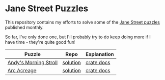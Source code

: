 # Jane Street Puzzles

This repository contains my efforts to solve some of the [Jane Street
puzzles](https://www.janestreet.com/puzzles/) published monthly.

So far, I've only done one, but I'll probably try to do keep doing more
if I have time - they're quite good fun!

| Puzzle                                                                                  | Repo                                                                              | Explanation                                    |
| --------------------------------------------------------------------------------------- | --------------------------------------------------------------------------------- | ---------------------------------------------- |
| [Andy's Morning Stroll](https://www.janestreet.com/puzzles/andys-morning-stroll-index/) | [solution](https://github.com/seabo/jane-street-puzzles/tree/master/andy-the-ant) | [crate docs](https://js.seabo.me/andy_the_ant) |
| [Arc Acreage](https://www.janestreet.com/puzzles/current-puzzle/)                       | [solution](https://github.com/seabo/jane-street-puzzles/tree/master/arc-acreage)  | [crate docs](https://js.seabo.me/arc_acreage)  |
